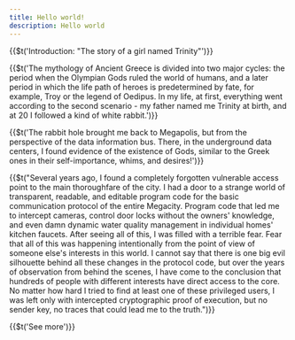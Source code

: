 ```yaml
---
title: Hello world! 
description: Hello world
---
```


{{$t('Introduction: "The story of a girl named Trinity"')}}

{{$t('The mythology of Ancient Greece is divided into two major cycles: the period when the Olympian Gods ruled the world of humans, and a later period in which the life path of heroes is predetermined by fate, for example, Troy or the legend of Oedipus. In my life, at first, everything went according to the second scenario - my father named me Trinity at birth, and at 20 I followed a kind of white rabbit.')}}

{{$t('The rabbit hole brought me back to Megapolis, but from the perspective of the data information bus. There, in the underground data centers, I found evidence of the existence of Gods, similar to the Greek ones in their self-importance, whims, and desires!')}}

{{$t("Several years ago, I found a completely forgotten vulnerable access point to the main thoroughfare of the city. I had a door to a strange world of transparent, readable, and editable program code for the basic communication protocol of the entire Megacity. Program code that led me to intercept cameras, control door locks without the owners' knowledge, and even damn dynamic water quality management in individual homes' kitchen faucets. After seeing all of this, I was filled with a terrible fear. Fear that all of this was happening intentionally from the point of view of someone else's interests in this world. I cannot say that there is one big evil silhouette behind all these changes in the protocol code, but over the years of observation from behind the scenes, I have come to the conclusion that hundreds of people with different interests have direct access to the core. No matter how hard I tried to find at least one of these privileged users, I was left only with intercepted cryptographic proof of execution, but no sender key, no traces that could lead me to the truth.")}}

<g-link to="/">{{$t('See more')}}</g-link>


